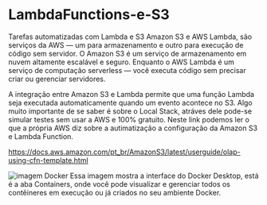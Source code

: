 # LambdaFunctions-e-S3
Tarefas automatizadas com Lambda e S3
Amazon S3 e AWS Lambda, são serviços da AWS — um para armazenamento e outro para execução de código sem servidor.
O Amazon S3 é um serviço de armazenamento em nuvem altamente escalável e seguro.
Enquanto o AWS Lambda é um serviço de computação serverless — você executa código sem precisar criar ou gerenciar servidores.

A integração entre Amazon S3 e Lambda permite que uma função Lambda seja executada automaticamente quando um evento acontece no S3.
Algo muito importante de se saber é sobre o Local Stack, atráves dele pode-se simular testes sem usar a AWS e 100% gratuito.
Neste link podemos ler o que a própria AWS diz sobre a autimatização a configuração da Amazon S3 e Lambda Function.

https://docs.aws.amazon.com/pt_br/AmazonS3/latest/userguide/olap-using-cfn-template.html

![imagem Docker](/LambdaFunctions-e-S3/lambdaS3.png)
Essa imagem mostra a interface do Docker Desktop, está é a aba Containers, onde você pode visualizar e gerenciar todos os contêineres em execução ou já criados no seu ambiente Docker.